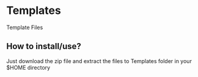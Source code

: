 # Templates

Template Files

## How to install/use?

Just download the zip file and extract the files to Templates folder in your $HOME directory
